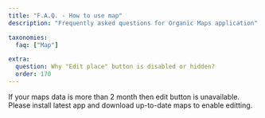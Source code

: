 ```yaml
---
title: "F.A.Q. - How to use map"
description: "Frequently asked questions for Organic Maps application"

taxonomies:
  faq: ["Map"]

extra:
  question: Why "Edit place" button is disabled or hidden?
  order: 170
---
```


If your maps data is more than 2 month then edit button is unavailable.
Please install latest app and download up-to-date maps to enable editting.
